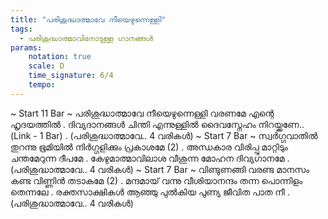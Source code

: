 ```yaml
---
title: "പരിശുദ്ധാത്മാവേ നീയെഴുന്നെള്ളി"
tags:
  - പരിശുദ്ധാത്മാവിനോടുള്ള ഗാനങ്ങൾ
params:
    notation: true
    scale: D
    time_signature: 6/4
    tempo:
---
```


~ Start 11 Bar ~
പരിശുദ്ധാത്മാവേ നീയെഴുന്നെള്ളി
വരണമേ എന്റെ ഹൃദയത്തിൽ
.
ദിവ്യദാനങ്ങൾ ചിന്തി എന്നുള്ളിൽ
ദൈവസ്നേഹം നിറയ്ക്കണേ..
(Link - 1 Bar)
.
(പരിശുദ്ധാത്മാവേ.. 4 വരികൾ)
~ Start 7 Bar ~
സ്വർഗ്ഗവാതിൽ തുറന്നു ഭൂമിയിൽ
നിർഗ്ഗളിക്കും പ്രകാശമേ (2)
.
അന്ധകാര വിരിപ്പു മാറ്റിടും
ചന്തമേറുന്ന ദീപമേ
.
കേഴുമാത്മാവിലാശ വീശുന്ന
മോഹന ദിവ്യഗാനമേ
.
(പരിശുദ്ധാത്മാവേ.. 4 വരികൾ)
~ Start 7 Bar ~
വിണ്ടുണങ്ങി വരണ്ട മാനസം
കണ്ട വിണ്ണിൻ തടാകമേ (2)
.
മന്ദമായ് വന്നു വീശിയാനന്ദം
തന്ന പൊന്നിളം തെന്നലേ
.
രക്തസാക്ഷികൾ ആഞ്ഞു പുൽകിയ
പുണ്യ ജീവിത പാത നീ
.
(പരിശുദ്ധാത്മാവേ.. 4 വരികൾ)
